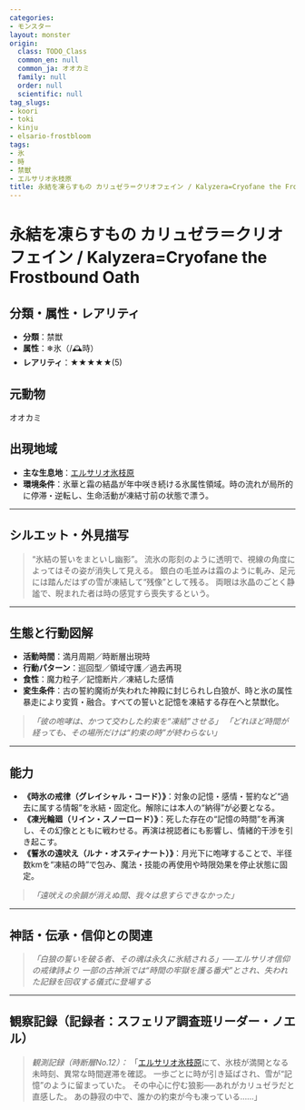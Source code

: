 ```yaml
---
categories:
- モンスター
layout: monster
origin:
  class: TODO_Class
  common_en: null
  common_ja: オオカミ
  family: null
  order: null
  scientific: null
tag_slugs:
- koori
- toki
- kinju
- elsario-frostbloom
tags:
- 氷
- 時
- 禁獣
- エルサリオ氷枝原
title: 永結を凍らすもの カリュゼラ＝クリオフェイン / Kalyzera=Cryofane the Frostbound Oath
---
```


# 永結を凍らすもの カリュゼラ＝クリオフェイン / Kalyzera=Cryofane the Frostbound Oath

## 分類・属性・レアリティ

* **分類**：禁獣
* **属性**：❄氷（/🕰時）
* **レアリティ**：★★★★★(5)

## 元動物
オオカミ

## 出現地域

* **主な生息地**：[エルサリオ氷枝原](../place/elsario_frostbloom.md)
* **環境条件**：氷華と霜の結晶が年中咲き続ける氷属性領域。時の流れが局所的に停滞・逆転し、生命活動が凍結寸前の状態で漂う。

---

## シルエット・外見描写

> “氷結の誓いをまといし幽影”。
> 流氷の彫刻のように透明で、視線の角度によってはその姿が消失して見える。
> 銀白の毛並みは霜のように軋み、足元には踏んだはずの雪が凍結して“残像”として残る。
> 両眼は氷晶のごとく静謐で、睨まれた者は時の感覚すら喪失するという。

---

## 生態と行動図解

* **活動時間**：満月周期／時断層出現時
* **行動パターン**：巡回型／領域守護／過去再現
* **食性**：魔力粒子／記憶断片／凍結した感情
* **変生条件**：古の誓約魔術が失われた神殿に封じられし白狼が、時と氷の属性暴走により変質・融合。すべての誓いと記憶を凍結する存在へと禁獣化。

> *「彼の咆哮は、かつて交わした約束を“凍結”させる」*
> *「どれほど時間が経っても、その場所だけは“約束の時”が終わらない」*

---

## 能力

* **《時氷の戒律（グレイシャル・コード）》**：対象の記憶・感情・誓約など“過去に属する情報”を氷結・固定化。解除には本人の“納得”が必要となる。
* **《凍光輪廻（リイン・スノーロード）》**：死した存在の“記憶の時間”を再演し、その幻像とともに戦わせる。再演は視認者にも影響し、情緒的干渉を引き起こす。
* **《誓氷の遠吠え（ルナ・オスティナート）》**：月光下に咆哮することで、半径数kmを“凍結の時”で包み、魔法・技能の再使用や時限効果を停止状態に固定。

> *「遠吠えの余韻が消えぬ間、我々は息すらできなかった」*

---

## 神話・伝承・信仰との関連

> *「白狼の誓いを破る者、その魂は永久に氷結される」──エルサリオ信仰の戒律詩より*
> *一部の古神派では“時間の牢獄を護る番犬”とされ、失われた記録を回収する儀式に登場する*

---

## 観察記録（記録者：スフェリア調査班リーダー・ノエル）

> *観測記録（時断層No.12）：*
> 「[エルサリオ氷枝原](../place/elsario_frostbloom.md)にて、氷枝が満開となる未時刻、異常な時間遅滞を確認。
> 一歩ごとに時が引き延ばされ、雪が“記憶”のように留まっていた。
> その中心に佇む狼影──あれがカリュゼラだと直感した。
> あの静寂の中で、誰かの約束が今も凍っている……」